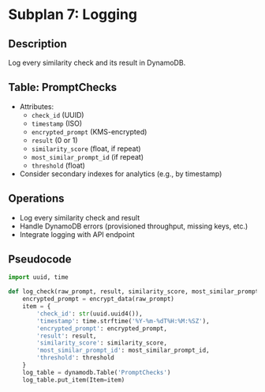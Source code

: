 # Subplan 7: Logging

## Description
Log every similarity check and its result in DynamoDB.

## Table: PromptChecks
- Attributes:
  - `check_id` (UUID)
  - `timestamp` (ISO)
  - `encrypted_prompt` (KMS-encrypted)
  - `result` (0 or 1)
  - `similarity_score` (float, if repeat)
  - `most_similar_prompt_id` (if repeat)
  - `threshold` (float)
- Consider secondary indexes for analytics (e.g., by timestamp)

## Operations
- Log every similarity check and result
- Handle DynamoDB errors (provisioned throughput, missing keys, etc.)
- Integrate logging with API endpoint

## Pseudocode
```python
import uuid, time

def log_check(raw_prompt, result, similarity_score, most_similar_prompt_id, threshold=0.85):
    encrypted_prompt = encrypt_data(raw_prompt)
    item = {
        'check_id': str(uuid.uuid4()),
        'timestamp': time.strftime('%Y-%m-%dT%H:%M:%SZ'),
        'encrypted_prompt': encrypted_prompt,
        'result': result,
        'similarity_score': similarity_score,
        'most_similar_prompt_id': most_similar_prompt_id,
        'threshold': threshold
    }
    log_table = dynamodb.Table('PromptChecks')
    log_table.put_item(Item=item)
``` 